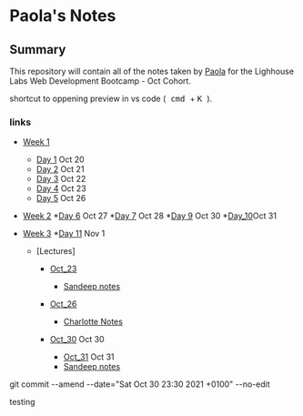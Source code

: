 # Paola's Notes
## Summary
This repository will contain all of the notes taken by [Paola](https://github.com/papoita) for the Lighhouse Labs Web Development Bootcamp - Oct Cohort.

shortcut to oppening preview in vs code
(<kbd> cmd </kbd>  + <kbd> K </kbd>).

### links



* [Week 1](/Week_1)
  * [Day 1](/Week_1/Day_1) Oct 20
  * [Day 2](/Week_1/Day_2) Oct 21
  * [Day 3](/Week_1/Day_3) Oct 22
  * [Day 4](/Week_1/Day_4) Oct 23
  * [Day 5](/Week_1/Day_5) Oct 26

* [Week 2](/Week_2)
  *[Day 6](/Week_2/Day_6) Oct 27
  *[Day 7](/Week_2/Day_7) Oct 28
  *[Day 9](/Week_2/Day_9) Oct 30
  *[Day_10](/Week_2/Day_10)Oct 31

* [Week 3](/Week_3)
  *[Day 11](Week_3/Day_11) Nov 1




  * [Lectures]
    * [Oct_23](/Week_1/Day_4)
      * [Sandeep notes](https://github.com/letsandeepio/LHL_flex_oct-18-21/tree/main/w1_dev_workflow)
    * [Oct_26](/Week_2/Day_6)
      * [Charlotte Notes](https://github.com/papoita/WebFlex-Lectures-October18)

    * [Oct_30](/Week_2/Day_9) Oct 30
       * [Oct_31](/Week_2/Day_10) Oct 31
      * [Sandeep notes](https://github.com/letsandeepio/LHL_flex_oct-18-21/tree/main/w2_callbacks)

   
  
      



 git commit --amend --date="Sat Oct 30 23:30 2021 +0100" --no-edit

 testing